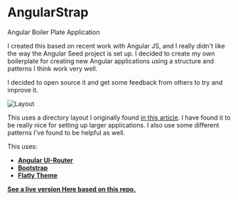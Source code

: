 # AngularStrap

Angular Boiler Plate Application

I created this based on recent work with Angular JS, and I really didn't like the way the Angular Seed project is set up. I decided to create my own boilerplate for creating new Angular applications using a structure and patterns I think work very well.

I decided to open source it and get some feedback from others to try and improve it. 

![Layout](http://i.imgur.com/wy5l7c5.png)

This uses a directory layout I originally found [in this article](https://scotch.io/tutorials/angularjs-best-practices-directory-structure). I have found it to be really nice for setting up larger applications. I also use some different patterns I've found to be helpful as well. 

This uses:


- **[Angular UI-Router](https://github.com/angular-ui/ui-router)**
- **[Bootstrap](http://getbootstrap.com/)**
- **[Flatly Theme](https://bootswatch.com/flatly/)**

**[See a live version Here based on this repo. ](http://jeremymorgan.github.io/AngularStrap/)**